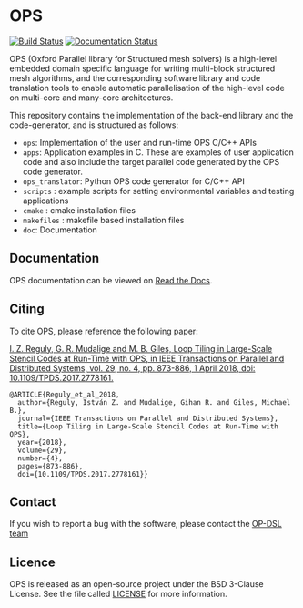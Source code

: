 # OPS

[![Build Status](https://gitlab.com/op-dsl-ci/ops-ci/badges/master/pipeline.svg)](https://gitlab.com/op-dsl-ci/ops-ci) 
[![Documentation Status](https://readthedocs.org/projects/ops-dsl/badge/?version=latest)](https://ops-dsl.readthedocs.io/en/latest/?badge=latest)


OPS (Oxford Parallel library for Structured mesh solvers) is a high-level embedded domain specific language for writing multi-block structured mesh algorithms, and the corresponding software library and code translation tools to enable automatic parallelisation of the high-level code on multi-core and many-core architectures.

This repository contains the implementation of the back-end library and the code-generator, and is structured as follows:

* `ops`: Implementation of the user and run-time OPS C/C++ APIs
* `apps`: Application examples in C.
  These are examples of user application code and also include the target parallel code generated by the OPS code generator.
* `ops_translator`: Python OPS code generator for C/C++ API
* `scripts` : example scripts for setting environmental variables and testing applications
* `cmake` : cmake installation files
* `makefiles` : makefile based installation files
* `doc`: Documentation

## Documentation

OPS documentation can be viewed on [Read the Docs](https://ops-dsl.readthedocs.io/).

## Citing
To cite OPS, please reference the following paper:

[I. Z. Reguly, G. R. Mudalige and M. B. Giles, Loop Tiling in Large-Scale Stencil Codes at Run-Time with OPS, in IEEE Transactions on Parallel and Distributed Systems, vol. 29, no. 4, pp. 873-886, 1 April 2018, doi: 10.1109/TPDS.2017.2778161.](https://ieeexplore.ieee.org/abstract/document/8121995)

```
@ARTICLE{Reguly_et_al_2018,
  author={Reguly, István Z. and Mudalige, Gihan R. and Giles, Michael B.},
  journal={IEEE Transactions on Parallel and Distributed Systems}, 
  title={Loop Tiling in Large-Scale Stencil Codes at Run-Time with OPS}, 
  year={2018},
  volume={29},
  number={4},
  pages={873-886},
  doi={10.1109/TPDS.2017.2778161}}
```

## Contact
If you wish to report a bug with the software, please contact the [OP-DSL team](https://op-dsl.github.io/about.html)

## Licence 
OPS is released as an open-source project under the BSD 3-Clause License. See the file called [LICENSE](https://github.com/OP-DSL/OPS/blob/master/LICENSE) for more information.

